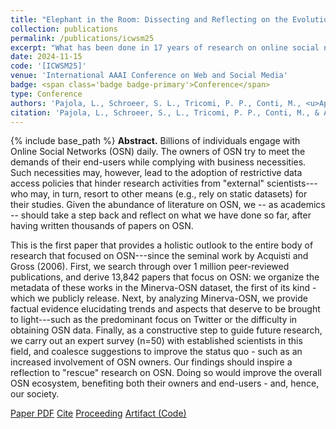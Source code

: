 ```yaml
---
title: "Elephant in the Room: Dissecting and Reflecting on the Evolution of Online Social Network Research"
collection: publications
permalink: /publications/icwsm25
excerpt: "What has been done in 17 years of research on online social networks? We investigate this question by creating and analysing the Minerva-OSN dataset."
date: 2024-11-15
code: '[ICWSM25]'
venue: 'International AAAI Conference on Web and Social Media'
badge: <span class='badge badge-primary'>Conference</span>
type: Conference
authors: 'Pajola, L., Schroeer, S. L., Tricomi, P. P., Conti, M., <u>Apruzzese, G.</u>'
citation: 'Pajola, L., Schroeer, S., L., Tricomi, P. P., Conti, M., & Apruzzese, G., (2025, June). "Elephant in the Room: Dissecting and Reflecting on the Evolution of Online Social Network Research." In <i>International AAAI Conference on Web and Social Media (ICWSM)</i>.'
---
```

{% include base_path %}
<b>Abstract.</b> Billions of individuals engage with Online Social Networks (OSN) daily. The owners of OSN try to meet the demands of their end-users while complying with business necessities. Such necessities may, however, lead to the adoption of restrictive data access policies that hinder research activities from "external" scientists---who may, in turn, resort to other means (e.g., rely on static datasets) for their studies. Given the abundance of literature on OSN, we -- as academics -- should take a step back and reflect on what we have done so far, after having written thousands of papers on OSN.

This is the first paper that provides a holistic outlook to the entire body of research that focused on OSN---since the seminal work by Acquisti and Gross (2006). First, we search through over 1 million peer-reviewed publications, and derive 13,842 papers that focus on OSN: we organize the metadata of these works in the Minerva-OSN dataset, the first of its kind - which we publicly release. Next, by analyzing Minerva-OSN, we provide factual evidence elucidating trends and aspects that deserve to be brought to light---such as the predominant focus on Twitter or the difficulty in obtaining OSN data. Finally, as a constructive step to guide future research, we carry out an expert survey (n=50) with established scientists in this field, and coalesce suggestions to improve the status quo - such as an increased involvement of OSN owners. Our findings should inspire a reflection to "rescue" research on OSN. Doing so would improve the overall OSN ecosystem, benefiting both their owners and end-users - and, hence, our society.


<a class="btn btn-outline-primary my-1 mr-1 btn-sm" href="{{ base_path }}/files/papers/icwsm25/icwsm25.pdf" target="_blank" rel="noopener">Paper PDF</a> 
<a class="btn btn-outline-primary my-1 mr-1 btn-sm" href="{{ base_path }}/files/papers/icwsm25/icwsm25_cite.html" target="_blank" rel="noopener">Cite</a>
<a class="btn btn-outline-primary my-1 mr-1 btn-sm" href="https://dl.acm.org/doi/" target="_blank" rel="noopener">Proceeding</a>
<a class="btn btn-outline-primary my-1 mr-1 btn-sm" href="https://github.com/" target="_blank" rel="noopener">Artifact (Code)</a>